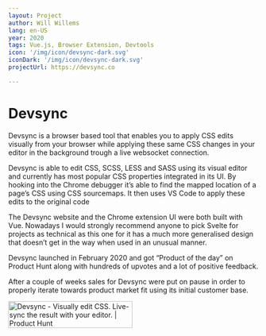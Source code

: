 ```yaml
---
layout: Project
author: Will Willems
lang: en-US
year: 2020
tags: Vue.js, Browser Extension, Devtools
icon: '/img/icon/devsync-dark.svg'
iconDark: '/img/icon/devsync-dark.svg'
projectUrl: https://devsync.co

---
```

# Devsync

Devsync is a browser based tool that enables you to apply CSS edits visually from your browser while applying these same CSS changes in your editor in the background trough a live websocket connection.

Devsync is able to edit CSS, SCSS, LESS and SASS using its visual editor and currently has most popular CSS properties integrated in its UI. By hooking into the Chrome debugger it’s able to find the mapped location of a page’s CSS using CSS sourcemaps. It then uses VS Code to apply these edits to the original code

The Devsync website and the Chrome extension UI were both built with Vue. Nowadays I would strongly recommend anyone to pick Svelte for projects as technical as this one for it has a much more generalised design that doesn’t get in the way when used in an unusual manner.

Devsync launched in February 2020 and got “Product of the day” on Product Hunt along with hundreds of upvotes and a lot of positive feedback.

After a couple of weeks sales for Devsync were put on pause in order to properly iterate towards product market fit using its initial customer base.

<a href="https://www.producthunt.com/posts/devsync?utm_source=badge-featured&utm_medium=badge&utm_souce=badge-devsync" target="_blank" style="border: none;"><img src="https://api.producthunt.com/widgets/embed-image/v1/featured.svg?post_id=184724&theme=light" alt="Devsync - Visually edit CSS. Live-sync the result with your editor. | Product Hunt" style="width: 250px; height: 54px;" width="250" height="54" /></a>